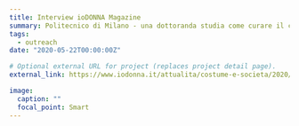 ```yaml
---
title: Interview ioDONNA Magazine
summary: Politecnico di Milano - una dottoranda studia come curare il cuore con la matematica.
tags:
  - outreach
date: "2020-05-22T00:00:00Z"

# Optional external URL for project (replaces project detail page).
external_link: https://www.iodonna.it/attualita/costume-e-societa/2020/05/22/politecnico-di-milano-curare-patologie-cardiache-matematicare-con-la-matematica/

image:
  caption: ""
  focal_point: Smart
---
```

